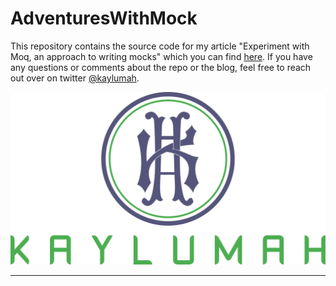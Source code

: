 # AdventuresWithMock

This repository contains the source code for my article "Experiment with Moq, an approach to writing mocks" which you can find [here](https://kaylumah.nl/2021/04/11/an-approach-to-writing-mocks.html).
If you have any questions or comments about the repo or the blog, feel free to reach out over on twitter [@kaylumah](https://twitter.com/kaylumah).

![Kaylumah Logo](logo.svg)

---